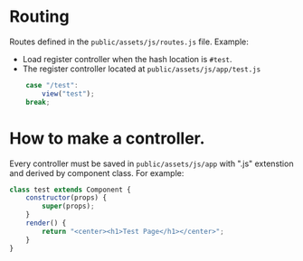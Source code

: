 # Routing
Routes defined in the `public/assets/js/routes.js` file.
Example:
- Load register controller when the hash location is `#test`.
- The register controller located at `public/assets/js/app/test.js`
```javascript
	case "/test":
		view("test");
	break;
```

# How to make a controller.
Every controller must be saved in `public/assets/js/app` with ".js" extenstion and derived by component class.
For example:
```javascript
class test extends Component {
	constructor(props) {
		super(props);
	}
	render() {
		return "<center><h1>Test Page</h1></center>";
	}
}
```